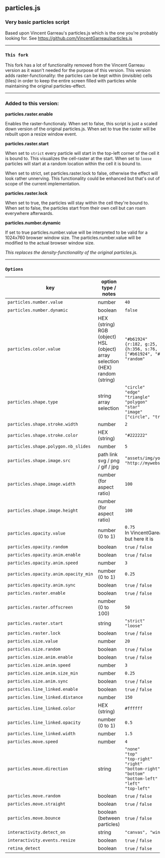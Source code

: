 ## particles.js

### Very basic particles script

Based upon Vincent Garreau's particles.js which is the one you're probably looking for. See https://github.com/VincentGarreau/particles.js

-------------------------------
### `This fork`

This fork has a lot of functionality removed from the Vincent Garreau version as it wasn't needed for the purpose of this version. This
version adds raster-functionality: the particles can be kept within (invisible) cells (tiles) in order to keep the entire screen filled
with particles while maintaining the original particles-effect.

-------------------------------
### Added to this version:

**particles.raster.enable**

Enables the raster-functionaly. When set to false, this script is just a scaled down version of the original particles.js.
When set to true the raster will be rebuilt upon a resize window event.

**particles.raster.start**

When set to `strict` every particle will start in the top-left corner of the cell it is bound to. This visualizes the cell-raster at 
the start. When set to `loose` particles will start at a random location within the cell it is bound to.

When set to strict, set particles.raster.lock to false, otherwise the effect will look rather unnerving. This functionality could be enhanced 
but that's out of scope of the current implementation.

**particles.raster.lock**

When set to true, the particles will stay within the cell they're bound to. When set to false, the particles start from their own cell
but can roam everywhere afterwards.

**particles.number.dynamic**

If set to true particles.number.value will be interpreted to be valid for a 1024x760 browser window size. The particles.number.value
will be modified to the actual browser window size.

*This replaces the density-functionality of the original particles.js.*


-------------------------------

### `Options`

key | option type / notes | example
----|---------|------
`particles.number.value` | number | `40`
`particles.number.dynamic` | boolean | `false`
`particles.color.value` | HEX (string) <br /> RGB (object) <br /> HSL (object) <br /> array selection (HEX) <br /> random (string) | `"#b61924"` <br /> `{r:182, g:25, b:36}` <br />  `{h:356, s:76, l:41}` <br /> `["#b61924", "#333333", "999999"]` <br /> `"random"`
`particles.shape.type` | string <br /> array selection | `"circle"` <br /> `"edge"` <br /> `"triangle"` <br /> `"polygon"` <br /> `"star"` <br /> `"image"` <br /> `["circle", "triangle", "image"]`
`particles.shape.stroke.width` | number | `2`
`particles.shape.stroke.color` | HEX (string) | `"#222222"`
`particles.shape.polygon.nb_slides` | number | `5`
`particles.shape.image.src` | path link <br /> svg / png / gif / jpg | `"assets/img/yop.svg"` <br /> `"http://mywebsite.com/assets/img/yop.png"`
`particles.shape.image.width` | number <br />(for aspect ratio) | `100`
`particles.shape.image.height` | number <br />(for aspect ratio) | `100`
`particles.opacity.value` | number (0 to 1) | `0.75`<br />In VincentGareau version not functional<br/>but here it is
`particles.opacity.random` | boolean | `true` / `false` 
`particles.opacity.anim.enable` | boolean | `true` / `false` 
`particles.opacity.anim.speed` | number | `3`
`particles.opacity.anim.opacity_min` | number (0 to 1) | `0.25`
`particles.opacity.anim.sync` | boolean | `true` / `false`
`particles.raster.enable` | boolean | `true` / `false`
`particles.raster.offscreen` | number (0 to 100) | `50`
`particles.raster.start` | string | `"strict"` <br /> `"loose"`
`particles.raster.lock` | boolean | `true` / `false`
`particles.size.value` | number | `20`
`particles.size.random` | boolean | `true` / `false` 
`particles.size.anim.enable` | boolean | `true` / `false` 
`particles.size.anim.speed` | number | `3`
`particles.size.anim.size_min` | number | `0.25`
`particles.size.anim.sync` | boolean | `true` / `false`
`particles.line_linked.enable` | boolean | `true` / `false`
`particles.line_linked.distance` | number | `150`
`particles.line_linked.color` | HEX (string) | `#ffffff`
`particles.line_linked.opacity` | number (0 to 1) | `0.5`
`particles.line_linked.width` | number | `1.5`
`particles.move.speed` | number | `4`
`particles.move.direction` | string | `"none"` <br /> `"top"` <br /> `"top-right"` <br /> `"right"` <br /> `"bottom-right"` <br /> `"bottom"` <br /> `"bottom-left"` <br /> `"left"` <br /> `"top-left"`
`particles.move.random` | boolean | `true` / `false`
`particles.move.straight` | boolean | `true` / `false`
`particles.move.bounce` | boolean <br /> (between particles) | `true` / `false`
`interactivity.detect_on` | string | `"canvas", "window"`
`interactivity.events.resize` | boolean | `true` / `false`
`retina_detect` | boolean | `true` / `false`
